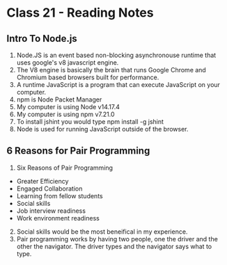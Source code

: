 # Class 21 - Reading Notes

## Intro To Node.js

1. Node.JS is an event based non-blocking asynchronouse runtime that uses google's v8 javascript engine.
2. The V8 engine is basically the brain that runs Google Chrome and Chromium based browsers built for performance.
3. A runtime JavaScript is a program that can execute JavaScript on your computer.
4. npm is Node Packet Manager
5. My computer is using Node v14.17.4
6. My computer is using npm v7.21.0
7. To install jshint you would type npm install -g jshint
8. Node is used for running JavaScript outside of the browser.

## 6 Reasons for Pair Programming

1. Six Reasons of Pair Programming
  - Greater Efficiency
  - Engaged Collaboration
  - Learning from fellow students
  - Social skills
  - Job interview readiness
  - Work environment readiness
2. Social skills would be the most beneifical in my experience.
3. Pair programming works by having two people, one the driver and the other the navigator. The driver types and the navigator says what to type.
